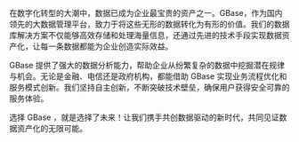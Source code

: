 在数字化转型的大潮中，数据已成为企业最宝贵的资产之一。GBase，作为国内领先的大数据管理平台，致力于将这些无形的数据转化为有形的价值。我们的数据库解决方案不仅能够高效存储和处理海量信息，还通过先进的技术手段实现数据资产化，让每一条数据都能为企业创造实际效益。

GBase 提供了强大的数据分析能力，帮助企业从纷繁复杂的数据中挖掘潜在规律与机会。无论是金融、电信还是政府机构，都能借助 GBase 实现业务流程优化和服务模式创新。我们坚持自主创新，不断突破技术壁垒，确保用户获得安全可靠的服务体验。

选择 GBase ，就是选择了未来！让我们携手共创数据驱动的新时代，共同见证数据资产化的无限可能。